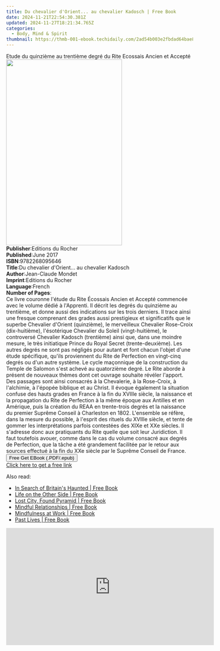 ```yaml
---
title: Du chevalier d'Orient... au chevalier Kadosch | Free Book
date: 2024-11-21T22:54:30.381Z
updated: 2024-11-27T18:21:34.765Z
categories:
  - Body, Mind & Spirit
thumbnail: https://thmb-001-ebook.techidaily.com/2ad54b003e2fbdad64bae86bcb13a21af65d631e7073451859cce28eb9815d1b.jpg
---
```

<main id="book-container">
  <div class="flex flex-col">
    <div class="book-brief flex-1 py-6 px-4 sm:p-6 md:py-10 md:px-8">
      <!-- brief-->
      <div class="book-brief-main">
        Etude du quinzième au trentième degré du Rite Ecossais Ancien et Accepté
      </div>
    </div>
    <div
      class="book-meta-info flex-1 grid gap-4 col-start-1 col-end-3 row-start-1 sm:mb-6 sm:grid-cols-4 lg:gap-6 lg:col-start-2 lg:row-end-6 lg:row-span-6 lg:mb-0"
    >
      <div
        class="book-meta-info-left place-content-center mt-4 p-4 text-sm leading-6 col-start-2 col-span-2 dark:text-slate-400"
      >
        <img
          class="w-full h-500 object-cover rounded-lg sm:h-255 sm:col-span-2 lg:col-span-full"
          src="https://img-001-ebook.techidaily.com/368dc24b4339c6dabca1d74d3ca69e868f2f009acb373746a5ffb47e0c8c3e58.jpg"
          alt=""
          width="312"
          height="500"
        />
      </div>
      <div
        class="book-meta-info-right mt-2 col-start-1 row-start-2 col-span-3 self-center"
      >
        <!-- meta data  -->
        <div class="flex flex-col px-4 md:px-8">
          <div class="flex-1">
            <strong>Publisher</strong>:<span class="px-2"
              >Editions du Rocher</span
            >
          </div>
          <div class="flex-1">
            <strong>Published</strong>:<span class="px-2">June 2017</span>
          </div>
          <div class="flex-1">
            <strong>ISBN</strong>:<span class="px-2">9782268095646</span>
          </div>
          <div class="flex-1">
            <strong>Title</strong>:<span class="px-2"
              >Du chevalier d&#39;Orient... au chevalier Kadosch</span
            >
          </div>
          <div class="flex-1">
            <strong>Author</strong>:<span class="px-2">Jean-Claude Mondet</span>
          </div>
          <div class="flex-1">
            <strong>Imprint</strong>:<span class="px-2"
              >Editions du Rocher</span
            >
          </div>
          <div class="flex-1">
            <strong>Language</strong>:<span class="px-2">French</span>
          </div>
          <div class="flex-1">
            <strong>Number of Pages</strong>:<span class="px-2"></span>
          </div>
        </div>
      </div>
    </div>
    <div class="book-description flex-1 py-6 px-4 sm:p-6 md:py-10 md:px-8">
      <div class="book-description-main">
        <div accordion-content="" id="description">
          Ce livre couronne l'étude du Rite Écossais Ancien et Accepté commencée
          avec le volume dédié à l'Apprenti. Il décrit les degrés du quinzième
          au trentième, et donne aussi des indications sur les trois derniers.
          Il trace ainsi une fresque comprenant des grades aussi prestigieux et
          significatifs que le superbe Chevalier d'Orient (quinzième), le
          merveilleux Chevalier Rose-Croix (dix-huitième), l'ésotérique
          Chevalier du Soleil (vingt-huitième), le controversé Chevalier Kadosch
          (trentième) ainsi que, dans une moindre mesure, le très initiatique
          Prince du Royal Secret (trente-deuxième). Les autres degrés ne sont
          pas négligés pour autant et font chacun l'objet d'une étude
          spécifique, qu'ils proviennent du Rite de Perfection en vingt-cinq
          degrés ou d'un autre système. Le cycle maçonnique de la construction
          du Temple de Salomon s'est achevé au quatorzième degré. Le Rite aborde
          à présent de nouveaux thèmes dont cet ouvrage souhaite révéler
          l'apport. Des passages sont ainsi consacrés à la Chevalerie, à la
          Rose-Croix, à l'alchimie, à l'épopée biblique et au Christ. Il évoque
          également la situation confuse des hauts grades en France à la fin du
          XVIIIe siècle, la naissance et la propagation du Rite de Perfection à
          la même époque aux Antilles et en Amérique, puis la création du REAA
          en trente-trois degrés et la naissance du premier Suprême Conseil à
          Charleston en 1802. L'ensemble se réfère, dans la mesure du possible,
          à l'esprit des rituels du XVIIIe siècle, et tente de gommer les
          interprétations parfois contestées des XIXe et XXe siècles. Il
          s'adresse donc aux pratiquants du Rite quelle que soit leur
          Juridiction. Il faut toutefois avouer, comme dans le cas du volume
          consacré aux degrés de Perfection, que la tâche a été grandement
          facilitée par le retour aux sources effectué à la fin du XXe siècle
          par le Suprême Conseil de France.
        </div>
        <div class="accordion-fader"></div>
      </div>
    </div>
    <div class="book-excerpts flex-1 py-6 px-4 sm:p-6 md:py-10 md:px-8"></div>
    <div
      class="book-about-author flex-1 py-6 px-4 sm:p-6 md:py-10 md:px-8"
    ></div>
    <div class="book-free-get flex-1 py-6 px-4 sm:p-6 md:py-10 md:px-8">
      <button
        id="btn-free-get"
        class="bg-blue-500 hover:bg-blue-700 text-white font-bold py-2 px-4 rounded"
      >
        Free Get EBook (.PDF/.epub)
      </button>
      <div id="countdown-display" class="px-2 text-lg mt-2"></div>
      <a
        id="free-link"
        class="hidden bg-blue-500 hover:bg-blue-700 text-white font-bold py-2 px-4 rounded"
        href="https://www.ebooks.com/en-us/book/95868942/du-chevalier-d-orient-au-chevalier-kadosch/jean-claude-mondet/"
        target="_blank"
        >Click here to get a free link</a
      >
    </div>
    <script>
      let countdownTime = 0;
      let countdownInterval = null;
      document
        .getElementById('btn-free-get')
        .addEventListener('click', startCountdown);
      function startCountdown() {
        countdownTime = new Date().getTime() + 60000 * 3;
        countdownInterval = setInterval(updateCountdown, 1000);
        document.getElementById('btn-free-get').disabled = true;
        document
          .getElementById('btn-free-get')
          .classList.add('bg-gray-500', 'cursor-not-allowed');
      }
      function updateCountdown() {
        let currentTime = new Date().getTime();
        let timeLeft = countdownTime - currentTime;
        let secondsLeft = Math.floor(timeLeft / 1000);
        document.getElementById('countdown-display').innerHTML =
          `Remaining time: ${secondsLeft} seconds.`;
        if (secondsLeft <= 0) {
          clearInterval(countdownInterval);
          document.getElementById('btn-free-get').classList.add('hidden');
          document.getElementById('free-link').classList.remove('hidden');
          document.getElementById('countdown-display').innerHTML = '';
        }
      }
    </script>
  </div>
</main>

<ins class="adsbygoogle"
      style="display:block"
      data-ad-client="ca-pub-7571918770474297"
      data-ad-slot="8358498916"
      data-ad-format="auto"
      data-full-width-responsive="true"></ins>
    

<span class="atpl-alsoreadstyle">Also read:</span>
<div><ul>
<li><a href="https://novels-ebooks.techidaily.com/2618041-9780752477893-in-search-of-britains-haunted/"><u>In Search of Britain's Haunted | Free Book</u></a></li>
<li><a href="https://novels-ebooks.techidaily.com/261683-9781101209257-life-on-the-other-side/"><u>Life on the Other Side | Free Book</u></a></li>
<li><a href="https://novels-ebooks.techidaily.com/2616443-9780817389802-lost-city-found-pyramid/"><u>Lost City, Found Pyramid | Free Book</u></a></li>
<li><a href="https://novels-ebooks.techidaily.com/2616808-9781409167501-mindful-relationships/"><u>Mindful Relationships | Free Book</u></a></li>
<li><a href="https://novels-ebooks.techidaily.com/2616810-9781409167549-mindfulness-at-work/"><u>Mindfulness at Work | Free Book</u></a></li>
<li><a href="https://novels-ebooks.techidaily.com/261746-9781101203903-past-lives/"><u>Past Lives | Free Book</u></a></li>
</ul></div>

<!-- affiliate ads begin -->
<iframe width="560" height="315" src="https://www.youtube.com/embed/d-COuhPT5mk?si=wLZU6jkkAdJuAn6h&autoplay=1" title="YouTube video player" frameborder="0" allow="accelerometer; autoplay; clipboard-write; encrypted-media; gyroscope; picture-in-picture; web-share" referrerpolicy="strict-origin-when-cross-origin" allowfullscreen></iframe>
<!-- affiliate ads end -->

